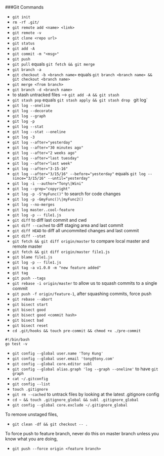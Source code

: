 ###Git Commands
- `git init`
- `rm -rf .git/`
- `git remote add <name> <link>`
- `git remote -v`
- `git clone <repo url>`
- `git status`
- `git add -A`
- `git commit -m "<msg>"`
- `git push`
- `git pull` equals `git fetch && git merge`
- `git branch -a`
- `git checkout -b <branch name>` equals `git branch <branch name> && git checkout <branch name>`
- `git merge <from branch>`
- `git branch -d <branch name>`
- to stash untracked files --> `git add -A && git stash`
- `git stash pop` equals `git stash apply && git stash drop`
` `git log`
- `git log --oneline`
- `git log --decorate`
- `git log --graph`
- `git log -p`
- `git log --stat`
- `git log --stat --oneline`
- `git log -3`
- `git log --after="yesterday"`
- `git log --after="30 minutes ago"`
- `git log --after="2 weeks ago"`
- `git log --after="last tuesday"`
- `git log --after="last week"`
- `git log --after="3-15-16"`
- `git log --after="3/15/16" --before="yesterday"` equals `git log --since="3/15/16" --until="yesterday"`
- `git log -i --author="Tony\|Wini"`
- `git log --grep="copyright"`
- `git log -p -S"myFunc()"` to search for code changes
- `git log -p -GmyFunc()\|myFunc2()`
- `git log --no-merges`
- `git log master..cool-feature`
- `git log -p -- file1.js`
- `git diff` to diff last commit and cwd
- `git diff --cached` to diff staging area and last commit
- `git diff HEAD` to diff all uncommited changes and last commit
- `git diff --stat`
- `git fetch && git diff origin/master` to compare local master and remote master
- `git fetch && git diff origin/master file1.js`
- `git blame file1.js`
- `git log -p -- file1.js`
- `git tag -a v1.0.0 -m "new feature added"`
- `git tag`
- `git push --tags`
- `git rebase -i origin/master` to allow us to squash commits to a single commit
- `git push -f origin/feature-1`, after squashing commits, force push
- `git rebase --abort`
- `git bisect start`
- `git bisect good`
- `git bisect good <commit hash>`
- `git bisect bad`
- `git bisect reset`
- `cd .git/hooks && touch pre-commit && chmod +x ./pre-commit`
```
#!/bin/bash
go test -v
```
- `git config --global user.name 'Tony Kung'`
- `git config --global user.email 'tony@tony.com'`
- `git config --global core.editor subl`
- `git config --global alias.graph 'log --graph --oneline'` to have `git graph`
- `cat ~/.gitconfig`
- `git config --list`
- `touch .gitignore`
- `git rm --cached` to untrack files by looking at the latest .gitignore config
- `cd ~ && touch .gitignore_global && subl .gitignore_global`
- `git config --global core.exclude ~/.gitignore_global`

To remove unstaged files,
- `git clean -df && git checkout -- .`

To force push to feature branch, never do this on master branch unless you know what you are doing,
- `git push --force origin <feature branch>`
